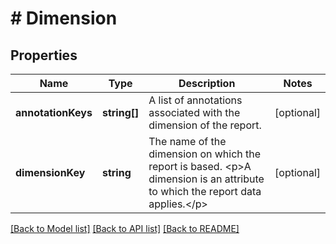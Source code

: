 # # Dimension

## Properties

Name | Type | Description | Notes
------------ | ------------- | ------------- | -------------
**annotationKeys** | **string[]** | A list of annotations associated with the dimension of the report. | [optional]
**dimensionKey** | **string** | The name of the dimension on which the report is based. &lt;p&gt;A dimension is an attribute to which the report data applies.&lt;/p&gt; | [optional]

[[Back to Model list]](../../README.md#models) [[Back to API list]](../../README.md#endpoints) [[Back to README]](../../README.md)
